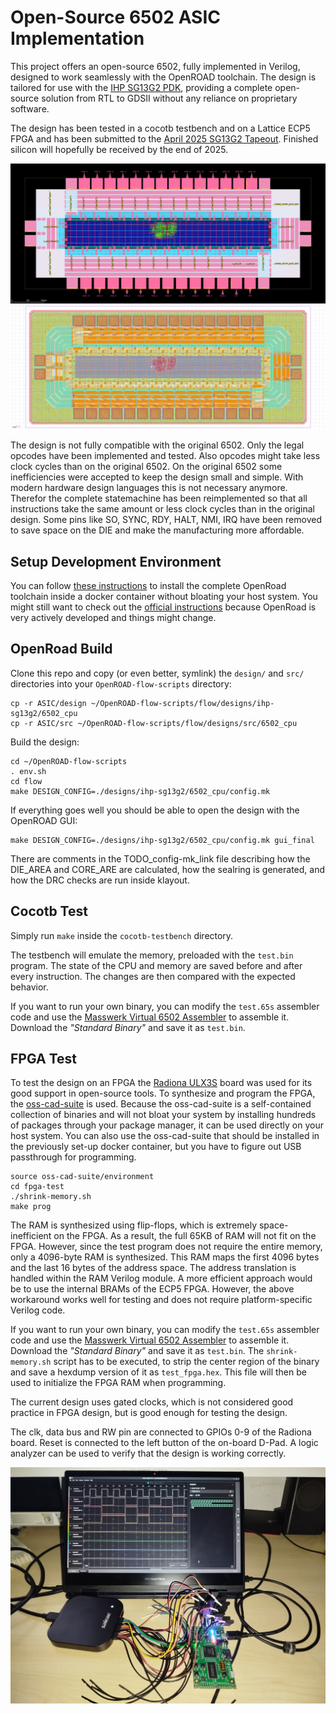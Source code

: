# Open-Source 6502 ASIC Implementation
This project offers an open-source 6502, fully implemented in Verilog, designed to work seamlessly with the OpenROAD toolchain. The design is tailored for use with the [IHP SG13G2 PDK](https://github.com/IHP-GmbH/IHP-Open-PDK), providing a complete open-source solution from RTL to GDSII without any reliance on proprietary software.

The design has been tested in a cocotb testbench and on a Lattice ECP5 FPGA and has been submitted to the [April 2025 SG13G2 Tapeout](https://github.com/IHP-GmbH/TO_Apr2025). Finished silicon will hopefully be received by the end of 2025.

![OpenROAD GUI Screenshout](img/image-openroad.png)
![Klayout GUI Screenshot](img/image-klayout.png)

The design is not fully compatible with the original 6502. Only the legal opcodes have been implemented and tested. Also opcodes might take less clock cycles than on the original 6502. On the original 6502 some inefficiencies were accepted to keep the design small and simple. With modern hardware design languages this is not necessary anymore. Therefor the complete statemachine has been reimplemented so that all instructions take the same amount or less clock cycles than in the original design.
Some pins like SO, SYNC, RDY, HALT, NMI, IRQ have been removed to save space on the DIE and make the manufacturing more affordable.

## Setup Development Environment
You can follow [these instructions](OpenRoad-docker-setup.md) to install the complete OpenRoad toolchain inside a docker container without bloating your host system. You might still want to check out the [official instructions](https://openroad.readthedocs.io/en/latest/user/Build.html) because OpenRoad is very actively developed and things might change.


## OpenRoad Build
Clone this repo and copy (or even better, symlink) the `design/` and `src/` directories into your `OpenROAD-flow-scripts` directory:
```
cp -r ASIC/design ~/OpenROAD-flow-scripts/flow/designs/ihp-sg13g2/6502_cpu
cp -r ASIC/src ~/OpenROAD-flow-scripts/flow/designs/src/6502_cpu
```

Build the design:
```
cd ~/OpenROAD-flow-scripts
. env.sh
cd flow
make DESIGN_CONFIG=./designs/ihp-sg13g2/6502_cpu/config.mk
```

If everything goes well you should be able to open the design with the OpenROAD GUI:
```
make DESIGN_CONFIG=./designs/ihp-sg13g2/6502_cpu/config.mk gui_final
```

There are comments in the TODO_config-mk_link file describing how the DIE_AREA and CORE_ARE are calculated, how the sealring is generated, and how the DRC checks are run inside klayout.


## Cocotb Test
<!-- TODO: remove interrupts -->
Simply run `make` inside the `cocotb-testbench` directory.

The testbench will emulate the memory, preloaded with the `test.bin` program. The state of the CPU and memory are saved before and after every instruction. The changes are then compared with the expected behavior.

If you want to run your own binary, you can modify the `test.65s` assembler code and use the [Masswerk Virtual 6502 Assembler](https://www.masswerk.at/6502/assembler.html) to assemble it. Download the *"Standard Binary"* and save it as `test.bin`.

## FPGA Test
<!-- TODO: remove interrupts -->
To test the design on an FPGA the [Radiona ULX3S](https://radiona.org/ulx3s/) board was used for its good support in open-source tools.
To synthesize and program the FPGA, the [oss-cad-suite](https://github.com/YosysHQ/oss-cad-suite-build/releases) is used. Because the oss-cad-suite is a self-contained collection of binaries and will not bloat your system by installing hundreds of packages through your package manager, it can be used directly on your host system. You can also use the oss-cad-suite that should be installed in the previously set-up docker container, but you have to figure out USB passthrough for programming.

```
source oss-cad-suite/environment
cd fpga-test
./shrink-memory.sh
make prog
```

The RAM is synthesized using flip-flops, which is extremely space-inefficient on the FPGA. As a result, the full 65KB of RAM will not fit on the FPGA. However, since the test program does not require the entire memory, only a 4096-byte RAM is synthesized. This RAM maps the first 4096 bytes and the last 16 bytes of the address space. The address translation is handled within the RAM Verilog module. A more efficient approach would be to use the internal BRAMs of the ECP5 FPGA. However, the above workaround works well for testing and does not require platform-specific Verilog code.

If you want to run your own binary, you can modify the `test.65s` assembler code and use the [Masswerk Virtual 6502 Assembler](https://www.masswerk.at/6502/assembler.html) to assemble it. Download the *"Standard Binary"* and save it as `test.bin`. The `shrink-memory.sh` script has to be executed, to strip the center region of the binary and save a hexdump version of it as `test_fpga.hex`. This file will then be used to initialize the FPGA RAM when programming.

The current design uses gated clocks, which is not considered good practice in FPGA design, but is good enough for testing the design.

The clk, data bus and RW pin are connected to GPIOs 0-9 of the Radiona board. Reset is connected to the left button of the on-board D-Pad. A logic analyzer can be used to verify that the design is working correctly.

![FPGA Logic Analyzer Probing](img/fpga-logic-analyzer.jpg)


